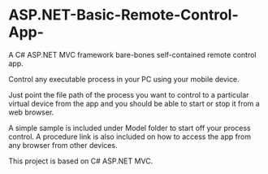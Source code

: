 # ASP.NET-Basic-Remote-Control-App-
A C# ASP.NET MVC framework bare-bones self-contained remote control app.

Control any executable process in your PC using your mobile device.

Just point the file path of the process you want to control to a particular virtual device from the app and you should be able to start or stop it from a web browser.

A simple sample is included under Model folder to start off your process control. A procedure link is also included on how to access the app from any browser from other devices. 

This project is based on C# ASP.NET MVC. 
